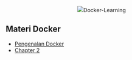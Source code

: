 <p align="center">
    <img src="image/hutao.png>
</p>

# Docker-Learning

## Materi Docker

- [Pengenalan Docker](Journey/001/Readme.md)
- [Chapter 2](Journey/002/Readme.md)